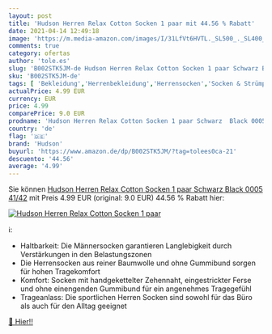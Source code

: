 ```yaml
---
layout: post
title: 'Hudson Herren Relax Cotton Socken 1 paar mit 44.56 % Rabatt'
date: 2021-04-14 12:49:18
image: 'https://m.media-amazon.com/images/I/31LfVt6HVTL._SL500_._SL400_.jpg'
comments: true
category: ofertas
author: 'tole.es'
slug: 'B002STK5JM-de Hudson Herren Relax Cotton Socken 1 paar Schwarz Black...'
sku: 'B002STK5JM-de'
tags: [ 'Bekleidung','Herrenbekleidung','Herrensocken','Socken & Strümpfe für Herren','hudson', ]
actualPrice: 4.99 EUR
currency: EUR
price: 4.99
comparePrice: 9.0 EUR
prodname: 'Hudson Herren Relax Cotton Socken 1 paar Schwarz  Black 0005  41/42'
country: 'de'
flag: '🇩🇪'
brand: 'Hudson'
buyurl: 'https://www.amazon.de/dp/B002STK5JM/?tag=tolees0ca-21'
descuento: '44.56'
average: '4.99'
---
```


Sie können [Hudson Herren Relax Cotton Socken 1 paar Schwarz  Black 0005  41/42](https://www.amazon.de/dp/B002STK5JM/?tag=tolees0ca-21) mit Preis 4.99 EUR (original: 9.0 EUR) 44.56 % Rabatt hier:

[![Hudson Herren Relax Cotton Socken 1 paar](https://m.media-amazon.com/images/I/31LfVt6HVTL._SL500_._SL400_.jpg)](https://www.amazon.de/dp/B002STK5JM/?tag=tolees0ca-21)

ℹ️:

- Haltbarkeit: Die Männersocken garantieren Langlebigkeit durch Verstärkungen in den Belastungszonen
- Die Herrensocken aus reiner Baumwolle und ohne Gummibund sorgen für hohen Tragekomfort
- Komfort: Socken mit handgekettelter Zehennaht, eingestrickter Ferse und ohne einengenden Gummibund für ein angenehmes Tragegefühl
- Trageanlass: Die sportlichen Herren Socken sind sowohl für das Büro als auch für den Alltag geeignet

[🛒 Hier!!](https://www.amazon.de/dp/B002STK5JM/?tag=tolees0ca-21)
